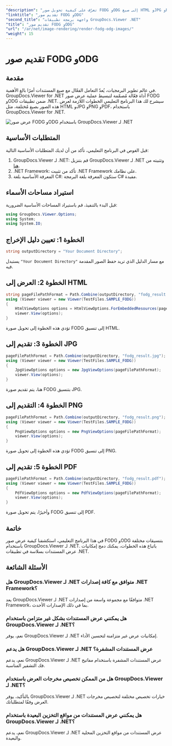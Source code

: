 ```yaml
---
"description": "تعرّف على كيفية تحويل صور FODG وODG إلى صيغ HTML وJPG وPNG وPDF باستخدام GroupDocs.Viewer لـ .NET. حسّن من معالجة مستنداتك."
"linktitle": "تقديم صور FODG وODG"
"second_title": "واجهة برمجة تطبيقات GroupDocs.Viewer .NET"
"title": "تقديم صور FODG وODG"
"url": "/ar/net/image-rendering/render-fodg-odg-images/"
"weight": 15
---
```


# تقديم صور FODG وODG

## مقدمة
في عالم تطوير البرمجيات، يُعدّ التعامل الفعّال مع صيغ المستندات أمرًا بالغ الأهمية. GroupDocs.Viewer for .NET أداة فعّالة مُصمّمة لتبسيط عملية عرض صور FODG وODG ضمن تطبيقات .NET. سيشرح لك هذا البرنامج التعليمي الخطوات اللازمة لعرض هذه الصور بصيغ مُختلفة، مثل HTML وJPG وPNG وPDF، باستخدام GroupDocs.Viewer for .NET.

![عرض صور FODG وODG باستخدام GroupDocs.Viewer لـ .NET](/viewer/image-rendering/render-fodg-and--odg-images.png)

## المتطلبات الأساسية
قبل الغوص في البرنامج التعليمي، تأكد من أن لديك المتطلبات الأساسية التالية:
1. GroupDocs.Viewer لـ .NET: قم بتنزيل GroupDocs.Viewer لـ .NET وتثبيته من [هنا](https://releases.groupdocs.com/viewer/net/).
2. .NET Framework: تأكد من تثبيت .NET Framework على نظامك.
3. المعرفة الأساسية بلغة C#: ستكون المعرفة بلغة البرمجة C# مفيدة.

## استيراد مساحات الأسماء
قبل البدء بالتنفيذ، قم باستيراد المساحات الأساسية الضرورية:
```csharp
using GroupDocs.Viewer.Options;
using System;
using System.IO;
```
## الخطوة 1: تعيين دليل الإخراج
```csharp
string outputDirectory = "Your Document Directory";
```
يستبدل `"Your Document Directory"` مع مسار الدليل الذي تريد حفظ الصور المقدمة فيه.
## الخطوة 2: العرض إلى HTML
```csharp
string pageFilePathFormat = Path.Combine(outputDirectory, "fodg_result.html");
using (Viewer viewer = new Viewer(TestFiles.SAMPLE_FODG))
{
    HtmlViewOptions options = HtmlViewOptions.ForEmbeddedResources(pageFilePathFormat);
    viewer.View(options);
}
```
تؤدي هذه الخطوة إلى تحويل صورة FODG إلى تنسيق HTML.
## الخطوة 3: تقديم إلى JPG
```csharp
pageFilePathFormat = Path.Combine(outputDirectory, "fodg_result.jpg");
using (Viewer viewer = new Viewer(TestFiles.SAMPLE_FODG))
{
    JpgViewOptions options = new JpgViewOptions(pageFilePathFormat);
    viewer.View(options);
}
```
هنا، يتم تقديم صورة FODG بتنسيق JPG.
## الخطوة 4: التقديم إلى PNG
```csharp
pageFilePathFormat = Path.Combine(outputDirectory, "fodg_result.png");
using (Viewer viewer = new Viewer(TestFiles.SAMPLE_FODG))
{
    PngViewOptions options = new PngViewOptions(pageFilePathFormat);
    viewer.View(options);
}
```
تؤدي هذه الخطوة إلى تحويل صورة FODG إلى تنسيق PNG.
## الخطوة 5: تقديم إلى PDF
```csharp
pageFilePathFormat = Path.Combine(outputDirectory, "fodg_result.pdf");
using (Viewer viewer = new Viewer(TestFiles.SAMPLE_FODG))
{
    PdfViewOptions options = new PdfViewOptions(pageFilePathFormat);
    viewer.View(options);
}
```
وأخيرًا، يتم تحويل صورة FODG إلى تنسيق PDF.

## خاتمة
في هذا البرنامج التعليمي، استكشفنا كيفية عرض صور FODG وODG بتنسيقات مختلفة باستخدام GroupDocs.Viewer لـ .NET. باتباع هذه الخطوات، يمكنك دمج إمكانيات عرض المستندات بسلاسة في تطبيقات .NET.
## الأسئلة الشائعة
### هل GroupDocs.Viewer لـ .NET متوافق مع كافة إصدارات .NET Framework؟
يعد GroupDocs.Viewer لـ .NET متوافقًا مع مجموعة واسعة من إصدارات .NET Framework، بما في ذلك الإصدارات الأحدث.
### هل يمكنني عرض المستندات بشكل غير متزامن باستخدام GroupDocs.Viewer لـ .NET؟
نعم، يوفر GroupDocs.Viewer لـ .NET إمكانيات عرض غير متزامنة لتحسين الأداء.
### هل يدعم GroupDocs.Viewer لـ .NET عرض المستندات المشفرة؟
نعم، يدعم GroupDocs.Viewer لـ .NET عرض المستندات المشفرة باستخدام مفاتيح فك التشفير المناسبة.
### هل من الممكن تخصيص مخرجات العرض باستخدام GroupDocs.Viewer لـ .NET؟
بالتأكيد، يوفر GroupDocs.Viewer لـ .NET خيارات تخصيص مختلفة لتخصيص مخرجات العرض وفقًا لمتطلباتك.
### هل يمكنني عرض المستندات من مواقع التخزين البعيدة باستخدام GroupDocs.Viewer لـ .NET؟
نعم، يدعم GroupDocs.Viewer لـ .NET عرض المستندات من مواقع التخزين المحلية والبعيدة.